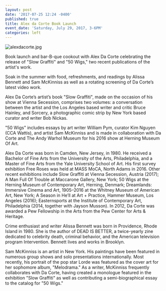 ```yaml
---
layout: post
date: '2017-07-25 12:24 -0400'
published: true
title: Alex da Corte Book Launch
event_date: 'Saturday, July 29, 2017, 3-6PM'
categories: left
---
```

![alexdacorte.jpg]({{site.baseurl}}/assets/img/alexdacorte.jpg)

Book launch and bar-B-que cookout with Alex Da Corte celebrating the release of "Slow Graffiti" and "50 Wigs," two recent publications of the artist's work. 

Soak in the summer with food, refreshments, and readings by Alissa Bennett and Sam McKinniss as well as a rotating screening of Da Corte’s latest video work.

Alex Da Corte’s artist’s book "Slow Graffiti", made on the occasion of his show at Vienna Secession, comprises two volumes: a conversation between the artist and the Los Angeles based writer and critic Bruce Hainley, and Sorcery, a photographic comic strip by New York based curator and writer Bob Nickas.

"50 Wigs" includes essays by art writer William Pym, curator Kim Nguyen (CCA Wattis), and artist Sam McKinniss and is made in collaboration with Da Corte and The Andy Warhol Museum for his 2016 show at Herning Museum Of Art.

Alex Da Corte was born in Camden, New Jersey, in 1980. He received a Bachelor of Fine Arts from the University of the Arts, Philadelphia, and a Master of Fine Arts from the Yale University School of Art. His first survey exhibition Free Roses was held at MASS MoCA, North Adams in 2016. Other recent exhibitions include Slow Graffiti at Vienna Secession, Austria (2017); A Man Full Of Trouble at Maccarone Gallery, New York; 50 Wigs at the Herning Museum of Contemporary Art, Herning, Denmark; Dreamlands: Immersive Cinema and Art, 1905–2016 at the Whitney Museum of American Art, New York; A Season in He’ll at Art + Practice, Hammer Museum, Los Angeles (2016); Easternsports at the Institute of Contemporary Art, Philadelphia (2014, together with Jayson Musson). In 2012, Da Corte was awarded a Pew Fellowship in the Arts from the Pew Center for Arts & Heritage.

Crime enthusiast and writer Alissa Bennett was born in Providence, Rhode Island in 1980. She is the author of DEAD IS BETTER, a twice-yearly zine dedicated to celebrity death, criminal behavior, and the American television program Intervention. Bennett lives and works in Brooklyn.

Sam McK­in­niss is an artist in New York. His paintings have been fea­tured in numerous group shows and solo presentations internationally. Most recently, his portrait of the pop star Lorde was featured as the cover art for her sophomore album, "Melodrama." As a writer, McKinniss frequently collaborates with Da Corte, having created a monologue featured in the exhibition "Slow Graffiti" as well as contributing a semi-biographical essay to the catalog for "50 Wigs."
